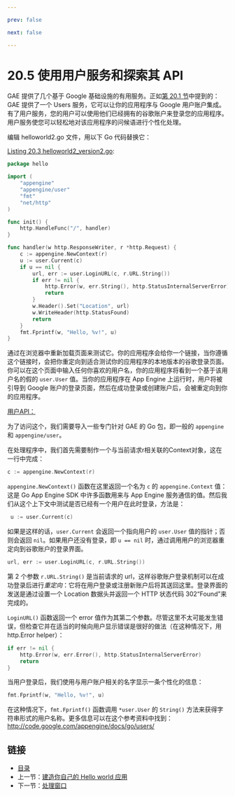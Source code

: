 ```yaml
---

prev: false  

next: false  

---
```


# 20.5 使用用户服务和探索其 API

GAE 提供了几个基于 Google 基础设施的有用服务。正如[第 20.1 节](20.1.md)中提到的：GAE 提供了一个 Users 服务，它可以让你的应用程序与 Google 用户账户集成。有了用户服务，您的用户可以使用他们已经拥有的谷歌账户来登录您的应用程序。用户服务使您可以轻松地对该应用程序的问候语进行个性化处理。

编辑 helloworld2.go 文件，用以下 Go 代码替换它：

<u>[Listing 20.3 helloworld2_version2.go](examples/chapter_20/helloapp/hello/helloworld2_version2.go)</u>:

```go
package hello

import (
	"appengine"
	"appengine/user"
	"fmt"
	"net/http"
)

func init() {
	http.HandleFunc("/", handler)
}

func handler(w http.ResponseWriter, r *http.Request) {
	c := appengine.NewContext(r)
	u := user.Current(c)
	if u == nil {
		url, err := user.LoginURL(c, r.URL.String())
		if err != nil {
			http.Error(w, err.String(), http.StatusInternalServerError)
			return
		}
		w.Header().Set("Location", url)
		w.WriteHeader(http.StatusFound)
		return
	}
	fmt.Fprintf(w, "Hello, %v!", u)
}
```

通过在浏览器中重新加载页面来测试它。你的应用程序会给你一个链接，当你遵循这个链接时，会把你重定向到适合测试你的应用程序的本地版本的谷歌登录页面。你可以在这个页面中输入任何你喜欢的用户名，你的应用程序将看到一个基于该用户名的假的 `user.User` 值。当你的应用程序在 App Engine 上运行时，用户将被引导到 Google 账户的登录页面，然后在成功登录或创建账户后，会被重定向到你的应用程序。

<u>用户API：</u>

为了访问这个，我们需要导入一些专门针对 GAE 的 Go 包，即一般的 `appengine` 和 `appengine/user`。

在处理程序中，我们首先需要制作一个与当前请求r相关联的Context对象，这在一行中完成： 

```go
c := appengine.NewContext(r)
```

`appengine.NewContext()` 函数在这里返回一个名为 `c` 的 `appengine.Context` 值：这是 Go App Engine SDK 中许多函数用来与 App Engine 服务通信的值。然后我们从这个上下文中测试是否已经有一个用户在此时登录，方法是：

```go
 u := user.Current(c)
```

如果是这样的话，`user.Current` 会返回一个指向用户的 `user.User` 值的指针；否则会返回 `nil`。如果用户还没有登录，即 `u == nil` 时，通过调用用户的浏览器重定向到谷歌账户的登录界面。

```go
url, err := user.LoginURL(c, r.URL.String())
```

第 2 个参数 `r.URL.String()` 是当前请求的 url，这样谷歌账户登录机制可以在成功登录后进行*重定向*：它将在用户登录或注册新账户后将其送回这里。登录界面的发送是通过设置一个 Location 数据头并返回一个 HTTP 状态代码 302“Found”来完成的。

`LoginURL()` 函数返回一个 error 值作为其第二个参数。尽管这里不太可能发生错误，但检查它并在适当的时候向用户显示错误是很好的做法（在这种情况下，用 http.Error helper）：

```go
if err != nil {
	http.Error(w, err.Error(), http.StatusInternalServerError)
	return
}
```

当用户登录后，我们使用与用户账户相关的名字显示一条个性化的信息： 

```go
fmt.Fprintf(w, "Hello, %v!", u)
```

在这种情况下，`fmt.Fprintf()` 函数调用 `*user.User` 的 `String()` 方法来获得字符串形式的用户名称。更多信息可以在这个参考资料中找到：http://code.google.com/appengine/docs/go/users/

## 链接

- [目录](directory.md)
- 上一节：[建造你自己的 Hello world 应用](20.4.md)
- 下一节：[处理窗口](20.6.md)
